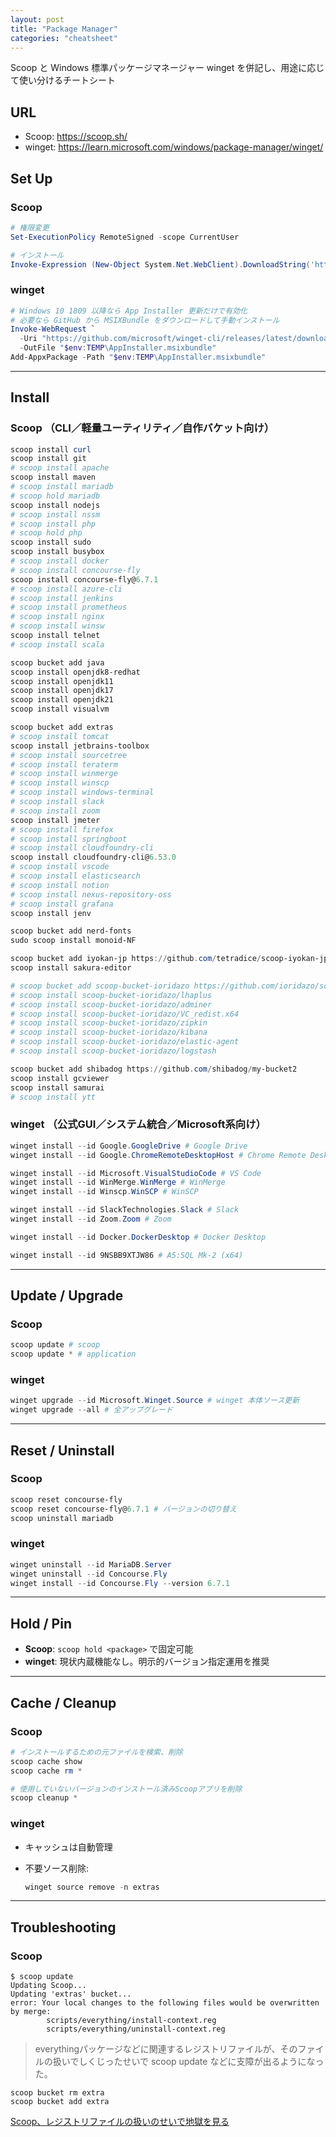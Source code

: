 ```yaml
---
layout: post
title: "Package Manager"
categories: "cheatsheet"
---
```


Scoop と Windows 標準パッケージマネージャー winget を併記し、用途に応じて使い分けるチートシート

## URL

- Scoop: <https://scoop.sh/>  
- winget: <https://learn.microsoft.com/windows/package-manager/winget/>

## Set Up

### Scoop

```powershell
# 権限変更
Set-ExecutionPolicy RemoteSigned -scope CurrentUser

# インストール
Invoke-Expression (New-Object System.Net.WebClient).DownloadString('https://get.scoop.sh')
````

### winget

```powershell
# Windows 10 1809 以降なら App Installer 更新だけで有効化
# 必要なら GitHub から MSIXBundle をダウンロードして手動インストール
Invoke-WebRequest `
  -Uri "https://github.com/microsoft/winget-cli/releases/latest/download/Microsoft.DesktopAppInstaller_8wekyb3d8bbwe.msixbundle" `
  -OutFile "$env:TEMP\AppInstaller.msixbundle"
Add-AppxPackage -Path "$env:TEMP\AppInstaller.msixbundle"
```

---

## Install

### Scoop （CLI／軽量ユーティリティ／自作バケット向け）

```powershell
scoop install curl
scoop install git
# scoop install apache
scoop install maven
# scoop install mariadb
# scoop hold mariadb
scoop install nodejs
# scoop install nssm
# scoop install php
# scoop hold php
scoop install sudo
scoop install busybox
# scoop install docker
# scoop install concourse-fly
scoop install concourse-fly@6.7.1
# scoop install azure-cli
# scoop install jenkins
# scoop install prometheus
# scoop install nginx
# scoop install winsw
scoop install telnet
# scoop install scala

scoop bucket add java
scoop install openjdk8-redhat
scoop install openjdk11
scoop install openjdk17
scoop install openjdk21
scoop install visualvm

scoop bucket add extras
# scoop install tomcat
scoop install jetbrains-toolbox
# scoop install sourcetree
# scoop install teraterm
# scoop install winmerge
# scoop install winscp
# scoop install windows-terminal
# scoop install slack
# scoop install zoom
scoop install jmeter
# scoop install firefox
# scoop install springboot
# scoop install cloudfoundry-cli
scoop install cloudfoundry-cli@6.53.0
# scoop install vscode
# scoop install elasticsearch
# scoop install notion
# scoop install nexus-repository-oss
# scoop install grafana
scoop install jenv

scoop bucket add nerd-fonts
sudo scoop install monoid-NF

scoop bucket add iyokan-jp https://github.com/tetradice/scoop-iyokan-jp
scoop install sakura-editor

# scoop bucket add scoop-bucket-ioridazo https://github.com/ioridazo/scoop-bucket-ioridazo
# scoop install scoop-bucket-ioridazo/lhaplus
# scoop install scoop-bucket-ioridazo/adminer
# scoop install scoop-bucket-ioridazo/VC_redist.x64
# scoop install scoop-bucket-ioridazo/zipkin
# scoop install scoop-bucket-ioridazo/kibana
# scoop install scoop-bucket-ioridazo/elastic-agent
# scoop install scoop-bucket-ioridazo/logstash

scoop bucket add shibadog https://github.com/shibadog/my-bucket2
scoop install gcviewer
scoop install samurai
# scoop install ytt
```

### winget （公式GUI／システム統合／Microsoft系向け）

```powershell
winget install --id Google.GoogleDrive # Google Drive
winget install --id Google.ChromeRemoteDesktopHost # Chrome Remote Desktop Host

winget install --id Microsoft.VisualStudioCode # VS Code
winget install --id WinMerge.WinMerge # WinMerge
winget install --id Winscp.WinSCP # WinSCP

winget install --id SlackTechnologies.Slack # Slack
winget install --id Zoom.Zoom # Zoom

winget install --id Docker.DockerDesktop # Docker Desktop

winget install --id 9NSBB9XTJW86 # A5:SQL Mk-2 (x64)

```

---

## Update / Upgrade

### Scoop

```powershell
scoop update # scoop
scoop update * # application
```

### winget

```powershell
winget upgrade --id Microsoft.Winget.Source # winget 本体ソース更新
winget upgrade --all # 全アップグレード
```

---

## Reset / Uninstall

### Scoop

```powershell
scoop reset concourse-fly
scoop reset concourse-fly@6.7.1 # バージョンの切り替え
scoop uninstall mariadb
```

### winget

```powershell
winget uninstall --id MariaDB.Server
winget uninstall --id Concourse.Fly
winget install --id Concourse.Fly --version 6.7.1
```

---

## Hold / Pin

* **Scoop**: `scoop hold <package>` で固定可能
* **winget**: 現状内蔵機能なし。明示的バージョン指定運用を推奨

---

## Cache / Cleanup

### Scoop

```powershell
# インストールするための元ファイルを検索、削除
scoop cache show
scoop cache rm *

# 使用していないバージョンのインストール済みScoopアプリを削除
scoop cleanup *
```

### winget

* キャッシュは自動管理
* 不要ソース削除:

  ```powershell
  winget source remove -n extras
  ```

---

## Troubleshooting

### Scoop

```
$ scoop update
Updating Scoop...
Updating 'extras' bucket...
error: Your local changes to the following files would be overwritten by merge:
        scripts/everything/install-context.reg
        scripts/everything/uninstall-context.reg
```

> everythingパッケージなどに関連するレジストリファイルが、そのファイルの扱いでしくじったせいで scoop update などに支障が出るようになった。

```
scoop bucket rm extra
scoop bucket add extra
```

[Scoop、レジストリファイルの扱いのせいで地獄を見る](https://zenn.dev/akaregi/articles/bc7017b2c871a7)
